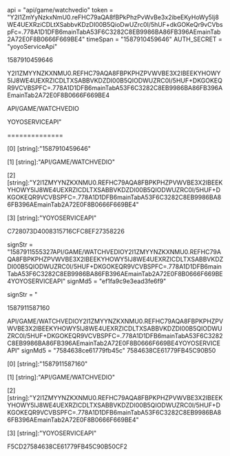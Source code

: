 api = "api/game/watchvedio"
token = "Y2I1ZmYyNzkxNmU0.reFHC79aQA8fBPkPhzPvWvBe3x2ibeEKyHoWy5Ij8WE4UEXRziCDLtXSabbvKDzDI00B5QioDwUZrc0I/5hUF+dkGOKeQr9vCVbspFc=.778A1D1DFB6mainTabA53F6C3282C8EB9986BA86FB396AEmainTab2A72E0F8B0666F669BE4"
timeSpan = "1587910459646"
AUTH_SECRET = "yoyoServiceApi"



1587910459646

Y2I1ZMYYNZKXNMU0.REFHC79AQA8FBPKPHZPVWVBE3X2IBEEKYHOWY5IJ8WE4UEXRZICDLTXSABBVKDZDI00B5QIODWUZRC0I/5HUF+DKGOKEQR9VCVBSPFC=.778A1D1DFB6mainTabA53F6C3282C8EB9986BA86FB396AEmainTab2A72E0F8B0666F669BE4

API/GAME/WATCHVEDIO


YOYOSERVICEAPI"





==============


[0] [string]:"1587910459646"


[1] [string]:"API/GAME/WATCHVEDIO"


[2] [string]:"Y2I1ZMYYNZKXNMU0.REFHC79AQA8FBPKPHZPVWVBE3X2IBEEKYHOWY5IJ8WE4UEXRZICDLTXSABBVKDZDI00B5QIODWUZRC0I/5HUF+DKGOKEQR9VCVBSPFC=.778A1D1DFB6mainTabA53F6C3282C8EB9986BA86FB396AEmainTab2A72E0F8B0666F669BE4"


[3] [string]:"YOYOSERVICEAPI"


C728073D4008315716CFC8EF27358226



signStr = "1587911555327API/GAME/WATCHVEDIOY2I1ZMYYNZKXNMU0.REFHC79AQA8FBPKPHZPVWVBE3X2IBEEKYHOWY5IJ8WE4UEXRZICDLTXSABBVKDZDI00B5QIODWUZRC0I/5HUF+DKGOKEQR9VCVBSPFC=.778A1D1DFB6mainTabA53F6C3282C8EB9986BA86FB396AEmainTab2A72E0F8B0666F669BE4YOYOSERVICEAPI"
signMd5 = "ef1fa9c9e3ead3fe6f9"


signStr = "

1587911587160

API/GAME/WATCHVEDIOY2I1ZMYYNZKXNMU0.REFHC79AQA8FBPKPHZPVWVBE3X2IBEEKYHOWY5IJ8WE4UEXRZICDLTXSABBVKDZDI00B5QIODWUZRC0I/5HUF+DKGOKEQR9VCVBSPFC=.778A1D1DFB6mainTabA53F6C3282C8EB9986BA86FB396AEmainTab2A72E0F8B0666F669BE4YOYOSERVICEAPI"
signMd5 = "7584638ce61779fb45c"
7584638CE61779FB45C90B50



[0] [string]:"1587911587160"


[1] [string]:"API/GAME/WATCHVEDIO"


[2] [string]:"Y2I1ZMYYNZKXNMU0.REFHC79AQA8FBPKPHZPVWVBE3X2IBEEKYHOWY5IJ8WE4UEXRZICDLTXSABBVKDZDI00B5QIODWUZRC0I/5HUF+DKGOKEQR9VCVBSPFC=.778A1D1DFB6mainTabA53F6C3282C8EB9986BA86FB396AEmainTab2A72E0F8B0666F669BE4"


[3] [string]:"YOYOSERVICEAPI"


F5CD27584638CE61779FB45C90B50CF2


